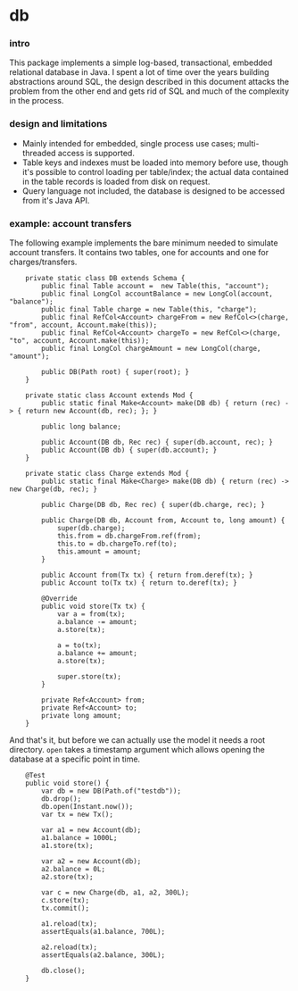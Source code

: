 # db

### intro
This package implements a simple log-based, transactional, embedded relational database in Java.
I spent a lot of time over the years building abstractions around SQL, the design described in
this document attacks the problem from the other end and gets rid of SQL and much of the complexity
in the process.

### design and limitations
* Mainly intended for embedded, single process use cases; multi-threaded access is supported.
* Table keys and indexes must be loaded into memory before use, though it's possible to
control loading per table/index; the actual data contained in the table records is loaded 
from disk on request. 
* Query language not included, the database is designed to be accessed from it's Java API. 

### example: account transfers
The following example implements the bare minimum needed to simulate account transfers.
It contains two tables, one for accounts and one for charges/transfers.

```
    private static class DB extends Schema {
        public final Table account =  new Table(this, "account");
        public final LongCol accountBalance = new LongCol(account, "balance");
        public final Table charge = new Table(this, "charge");
        public final RefCol<Account> chargeFrom = new RefCol<>(charge, "from", account, Account.make(this));
        public final RefCol<Account> chargeTo = new RefCol<>(charge, "to", account, Account.make(this));
        public final LongCol chargeAmount = new LongCol(charge, "amount");

        public DB(Path root) { super(root); }
    }

    private static class Account extends Mod {
        public static final Make<Account> make(DB db) { return (rec) -> { return new Account(db, rec); }; }

        public long balance;

        public Account(DB db, Rec rec) { super(db.account, rec); }
        public Account(DB db) { super(db.account); }
    }

    private static class Charge extends Mod {
        public static final Make<Charge> make(DB db) { return (rec) -> new Charge(db, rec); }

        public Charge(DB db, Rec rec) { super(db.charge, rec); }

        public Charge(DB db, Account from, Account to, long amount) {
            super(db.charge);
            this.from = db.chargeFrom.ref(from);
            this.to = db.chargeTo.ref(to);
            this.amount = amount;
        }

        public Account from(Tx tx) { return from.deref(tx); }
        public Account to(Tx tx) { return to.deref(tx); }

        @Override
        public void store(Tx tx) {
            var a = from(tx);
            a.balance -= amount;
            a.store(tx);

            a = to(tx);
            a.balance += amount;
            a.store(tx);

            super.store(tx);
        }

        private Ref<Account> from;
        private Ref<Account> to;
        private long amount;
    }
```

And that's it, but before we can actually use the model it needs a root directory.
`open` takes a timestamp argument which allows opening the database at a specific point in time.

```
    @Test
    public void store() {
        var db = new DB(Path.of("testdb"));
        db.drop();
        db.open(Instant.now());
        var tx = new Tx();

        var a1 = new Account(db);
        a1.balance = 1000L;
        a1.store(tx);

        var a2 = new Account(db);
        a2.balance = 0L;
        a2.store(tx);

        var c = new Charge(db, a1, a2, 300L);
        c.store(tx);
        tx.commit();

        a1.reload(tx);
        assertEquals(a1.balance, 700L);

        a2.reload(tx);
        assertEquals(a2.balance, 300L);

        db.close();
    }
```